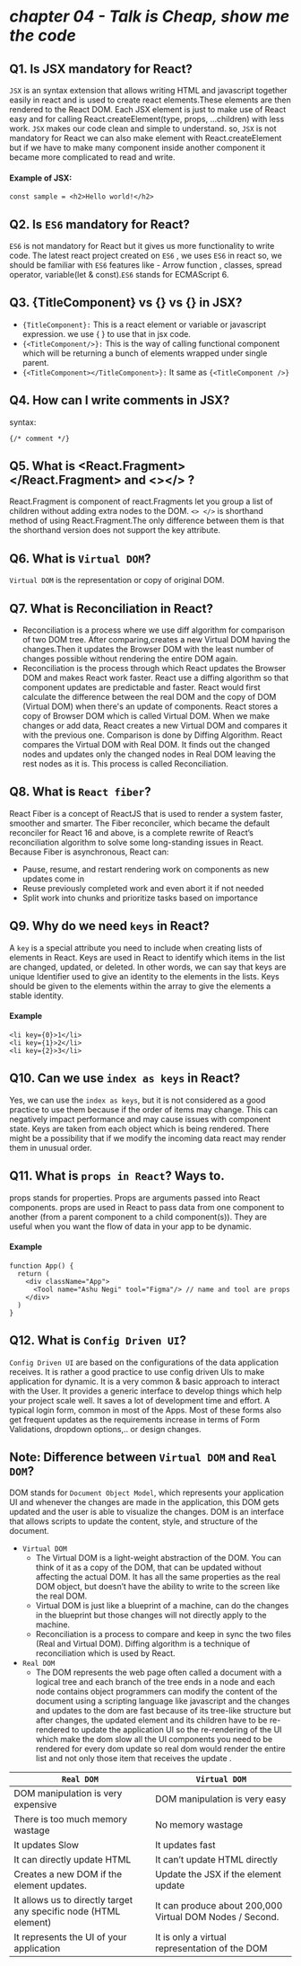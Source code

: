 # _chapter 04 - Talk is Cheap, show me the code_

## Q1. Is JSX mandatory for React?

`JSX` is an syntax extension that allows writing HTML and javascript together easily in react and is used to create react elements.These elements are then rendered to the React DOM. Each JSX element is just to make use of React easy and for calling React.createElement(type, props, ...children) with less work.
`JSX` makes our code clean and simple to understand.
so, `JSX` is not mandatory for React we can also make element with React.createElement but if we have to make many component inside another component it became more complicated to read and write.

#### Example of JSX:

```
const sample = <h2>Hello world!</h2>
```

## Q2. Is `ES6` mandatory for React?

`ES6` is not mandatory for React but it gives us more functionality to write code. The latest react project created on `ES6` , we uses `ES6` in react so, we should be familiar with `ES6` features like - Arrow function , classes, spread operator, variable(let & const).`ES6` stands for ECMAScript 6.

## Q3. {TitleComponent} vs {<TitleComponent/>} vs {<TitleComponent></TitleComponent>} in JSX?

- `{TitleComponent}:` This is a react element or variable or javascript expression. we use { } to use that in jsx code.
- `{<TitleComponent/>}:` This is the way of calling functional component which will be returning a bunch of elements wrapped under single parent.
- `{<TitleComponent></TitleComponent>}:` It same as `{<TitleComponent />}`

## Q4. How can I write comments in JSX?

syntax:

```
{/* comment */}
```

## Q5. What is <React.Fragment></React.Fragment> and <></> ?

React.Fragment is component of react.Fragments let you group a list of children without adding extra nodes to the DOM. `<> </>` is shorthand method of using React.Fragment.The only difference between them is that the shorthand version does not support the key attribute.

## Q6. What is `Virtual DOM`?

`Virtual DOM` is the representation or copy of original DOM.

## Q7. What is Reconciliation in React?

- Reconciliation is a process where we use diff algorithm for comparison of two DOM tree. After comparing,creates a new Virtual DOM having the changes.Then it updates the Browser DOM with the least number of changes possible without rendering the entire DOM again.
- Reconciliation is the process through which React updates the Browser DOM and makes React work faster. React use a diffing algorithm so that component updates are predictable and faster. React would first calculate the difference between the real DOM and the copy of DOM (Virtual DOM) when there's an update of components. React stores a copy of Browser DOM which is called Virtual DOM. When we make changes or add data, React creates a new Virtual DOM and compares it with the previous one. Comparison is done by Diffing Algorithm. React compares the Virtual DOM with Real DOM. It finds out the changed nodes and updates only the changed nodes in Real DOM leaving the rest nodes as it is. This process is called Reconciliation.

## Q8. What is `React fiber`?

React Fiber is a concept of ReactJS that is used to render a system faster, smoother and smarter.
The Fiber reconciler, which became the default reconciler for React 16 and above, is a complete rewrite of React’s reconciliation algorithm to solve some long-standing issues in React.
Because Fiber is asynchronous, React can:

- Pause, resume, and restart rendering work on components as new updates come in
- Reuse previously completed work and even abort it if not needed
- Split work into chunks and prioritize tasks based on importance

## Q9. Why do we need `keys` in React?

A `key` is a special attribute you need to include when creating lists of elements in React. Keys are used in React to identify which items in the list are changed, updated, or deleted. In other words, we can say that keys are unique Identifier used to give an identity to the elements in the lists.
Keys should be given to the elements within the array to give the elements a stable identity.

#### Example

```
<li key={0}>1</li>
<li key={1}>2</li>
<li key={2}>3</li>
```

## Q10. Can we use `index as keys` in React?

Yes, we can use the `index as keys`, but it is not considered as a good practice to use them because if the order of items may change. This can negatively impact performance and may cause issues with component state.
Keys are taken from each object which is being rendered. There might be a possibility that if we modify the incoming data react may render them in unusual order.

## Q11. What is `props in React`? Ways to.

props stands for properties. Props are arguments passed into React components. props are used in React to pass data from one component to another (from a parent component to a child component(s)). They are useful when you want the flow of data in your app to be dynamic.

#### Example

```
function App() {
  return (
    <div className="App">
      <Tool name="Ashu Negi" tool="Figma"/> // name and tool are props
    </div>
  )
}
```

## Q12. What is `Config Driven UI`?

`Config Driven UI` are based on the configurations of the data application receives. It is rather a good practice to use config driven UIs to make application for dynamic.
It is a very common & basic approach to interact with the User. It provides a generic interface to develop things which help your project scale well. It saves a lot of development time and effort.
A typical login form, common in most of the Apps. Most of these forms also get frequent updates as the requirements increase in terms of Form Validations, dropdown options,.. or design changes.

## Note: Difference between `Virtual DOM` and `Real DOM`?

DOM stands for `Document Object Model`, which represents your application UI and whenever the changes are made in the application, this DOM gets updated and the user is able to visualize the changes. DOM is an interface that allows scripts to update the content, style, and structure of the document.

- `Virtual DOM`
  - The Virtual DOM is a light-weight abstraction of the DOM. You can think of it as a copy of the DOM, that can be updated without affecting the actual DOM. It has all the same properties as the real DOM object, but doesn’t have the ability to write to the screen like the real DOM.
  - Virtual DOM is just like a blueprint of a machine, can do the changes in the blueprint but those changes will not directly apply to the machine.
  - Reconciliation is a process to compare and keep in sync the two files (Real and Virtual DOM). Diffing algorithm is a technique of reconciliation which is used by React.
- `Real DOM`
  - The DOM represents the web page often called a document with a logical tree and each branch of the tree ends in a node and each node contains object programmers can modify the content of the document using a scripting language like javascript and the changes and updates to the dom are fast because of its tree-like structure but after changes, the updated element and its children have to be re-rendered to update the application UI so the re-rendering of the UI which make the dom slow all the UI components you need to be rendered for every dom update so real dom would render the entire list and not only those item that receives the update .

| `Real DOM`                                                       | `Virtual DOM`                                            |
| ---------------------------------------------------------------- | -------------------------------------------------------- |
| DOM manipulation is very expensive                               | DOM manipulation is very easy                            |
| There is too much memory wastage                                 | No memory wastage                                        |
| It updates Slow                                                  | It updates fast                                          |
| It can directly update HTML                                      | It can’t update HTML directly                            |
| Creates a new DOM if the element updates.                        | Update the JSX if the element update                     |
| It allows us to directly target any specific node (HTML element) | It can produce about 200,000 Virtual DOM Nodes / Second. |
| It represents the UI of your application                         | It is only a virtual representation of the DOM           |
